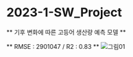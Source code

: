 # 2023-1-SW_Project
** 기후 변화에 따른 고등어 생산량 예측 모델 **

** RMSE : 2901047 / R2 : 0.83 **
![그림01](https://github.com/dhdr0825/2023-1-SW_Project/assets/65939582/327e9274-22e0-41aa-ad21-9d8393cf8f7d)
